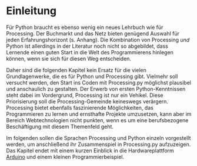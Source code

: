 # Einleitung 

Für Python braucht es ebenso wenig ein neues Lehrbuch wie für Processing. Der Buchmarkt und das Netz bieten genügend Auswahl für jeden Erfahrungshorizont (s. Anhang). Die Kombination von Processing *und* Python ist allerdings in der Literatur noch nicht so abgebildet, dass Lernende einen guten Start in die Welt des Programmierens hinlegen können, wenn sie sich für diesen Weg entscheiden.

Daher sind die folgenden Kapitel kein Ersatz für die vielen Grundlagenwerke, die es für Python und Processing gibt. Vielmehr soll versucht werden, den Start ins Coden mit Processing.py möglichst plausibel und anschaulich zu gestalten. Der Erwerb von ersten Python-Kenntnissen steht dabei im Vordergrund, Processing ist nur ein Vehikel. Diese Priorisierung soll die Processing-Gemeinde keineswegs verärgern. Processing bietet ebenfalls faszinierende Möglichkeiten, das Programmieren zu lernen und ernsthafte Projekte umzusetzen, kann aber im Bereich Webtechnologien nicht punkten, wenn es um eine berufsbezogene Beschäftigung mit diesem Themenfeld geht.

Im folgenden sollen die Sprachen Processing und Python einzeln vorgestellt werden, um anschließend ihr Zusammenspiel in Processing.py aufzuzeigen. Das Kapitel endet mit einem kurzen Einblick in die Hardwareplattform [Arduino](http://arduino.cc) und einem kleinen Programmierbeispiel.
